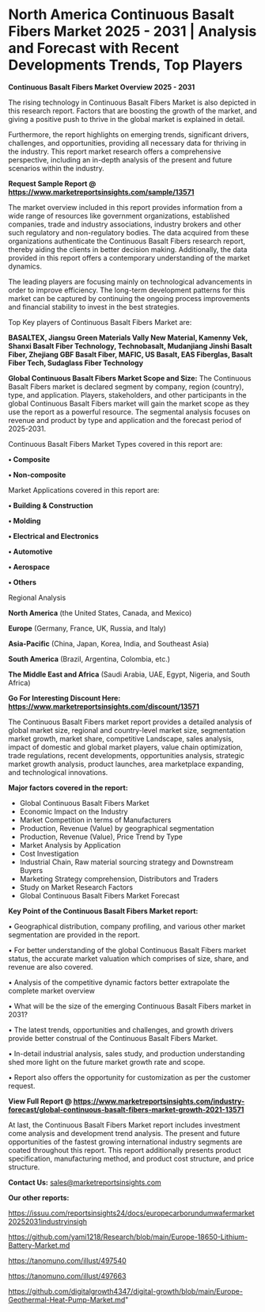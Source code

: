 # North America Continuous Basalt Fibers Market 2025 - 2031 | Analysis and Forecast with Recent Developments Trends, Top Players

<Strong> Continuous Basalt Fibers Market Overview 2025 - 2031</strong>

The rising technology in Continuous Basalt Fibers Market is also depicted in this research report. Factors that are boosting the growth of the market, and giving a positive push to thrive in the global market is explained in detail.

Furthermore, the report highlights on emerging trends, significant drivers, challenges, and opportunities, providing all necessary data for thriving in the industry. This report market research offers a comprehensive perspective, including an in-depth analysis of the present and future scenarios within the industry.

<strong>Request Sample Report @ <a href=https://www.marketreportsinsights.com/sample/13571>https://www.marketreportsinsights.com/sample/13571</a></strong>

The market overview included in this report provides information from a wide range of resources like government organizations, established companies, trade and industry associations, industry brokers and other such regulatory and non-regulatory bodies. The data acquired from these organizations authenticate the Continuous Basalt Fibers research report, thereby aiding the clients in better decision making. Additionally, the data provided in this report offers a contemporary understanding of the market dynamics.

The leading players are focusing mainly on technological advancements in order to improve efficiency. The long-term development patterns for this market can be captured by continuing the ongoing process improvements and financial stability to invest in the best strategies.

Top Key players of Continuous Basalt Fibers Market are:

<strong>BASALTEX, Jiangsu Green Materials Vally New Material, Kamenny Vek, Shanxi Basalt Fiber Technology, Technobasalt, Mudanjiang Jinshi Basalt Fiber, Zhejiang GBF Basalt Fiber, MAFIC, US Basalt, EAS Fiberglas, Basalt Fiber Tech, Sudaglass Fiber Technology</strong>

<strong><b>Global Continuous Basalt Fibers Market Scope and Size:</b></strong>
The Continuous Basalt Fibers market is declared segment by company, region (country), type, and application. Players, stakeholders, and other participants in the global Continuous Basalt Fibers market will gain the market scope as they use the report as a powerful resource. The segmental analysis focuses on revenue and product by type and application and the forecast period of 2025-2031.

Continuous Basalt Fibers Market Types covered in this report are:

<strong>• Composite

• Non-composite</strong>

Market Applications covered in this report are:

<strong>• Building & Construction

• Molding

• Electrical and Electronics

• Automotive

• Aerospace

• Others</strong> 

Regional Analysis

<strong>North America</strong> (the United States, Canada, and Mexico)

<strong>Europe</strong> (Germany, France, UK, Russia, and Italy)

<strong>Asia-Pacific</strong> (China, Japan, Korea, India, and Southeast Asia)

<strong>South America</strong> (Brazil, Argentina, Colombia, etc.)

<strong>The Middle East and Africa</strong> (Saudi Arabia, UAE, Egypt, Nigeria, and South Africa)

<strong>Go For Interesting Discount Here: <a href=https://www.marketreportsinsights.com/discount/13571>https://www.marketreportsinsights.com/discount/13571</a></strong>

The Continuous Basalt Fibers market report provides a detailed analysis of global market size, regional and country-level market size, segmentation market growth, market share, competitive Landscape, sales analysis, impact of domestic and global market players, value chain optimization, trade regulations, recent developments, opportunities analysis, strategic market growth analysis, product launches, area marketplace expanding, and technological innovations.

<strong><b>Major factors covered in the report:</b></strong>
<ul>
  <li>Global Continuous Basalt Fibers Market </li>
  <li>Economic Impact on the Industry</li>
  <li>Market Competition in terms of Manufacturers</li>
  <li>Production, Revenue (Value) by geographical segmentation</li>
  <li>Production, Revenue (Value), Price Trend by Type</li>
  <li>Market Analysis by Application</li>
  <li>Cost Investigation</li>
  <li>Industrial Chain, Raw material sourcing strategy and Downstream Buyers</li>
  <li>Marketing Strategy comprehension, Distributors and Traders</li>
  <li>Study on Market Research Factors</li>
  <li>Global Continuous Basalt Fibers Market Forecast</li>
</ul>

<strong><b>Key Point of the Continuous Basalt Fibers Market report:</b></strong>

• Geographical distribution, company profiling, and various other market segmentation are provided in the report.

• For better understanding of the global Continuous Basalt Fibers market status, the accurate market valuation which comprises of size, share, and revenue are also covered.

• Analysis of the competitive dynamic factors better extrapolate the complete market overview

• What will be the size of the emerging Continuous Basalt Fibers market in 2031?

• The latest trends, opportunities and challenges, and growth drivers provide better construal of the Continuous Basalt Fibers Market.

• In-detail industrial analysis, sales study, and production understanding shed more light on the future market growth rate and scope.

• Report also offers the opportunity for customization as per the customer request.

<strong><b>View Full Report @ <a href=https://www.marketreportsinsights.com/industry-forecast/global-continuous-basalt-fibers-market-growth-2021-13571>https://www.marketreportsinsights.com/industry-forecast/global-continuous-basalt-fibers-market-growth-2021-13571</a></b></strong>


At last, the Continuous Basalt Fibers Market report includes investment come analysis and development trend analysis. The present and future opportunities of the fastest growing international industry segments are coated throughout this report. This report additionally presents product specification, manufacturing method, and product cost structure, and price structure.

<strong>Contact Us:</strong>
sales@marketreportsinsights.com

<strong>Our other reports:</strong>

<a href=https://issuu.com/reportsinsights24/docs/europecarborundumwafermarket20252031industryinsigh>https://issuu.com/reportsinsights24/docs/europecarborundumwafermarket20252031industryinsigh</a>

<a href=https://github.com/yami1218/Research/blob/main/Europe-18650-Lithium-Battery-Market.md>https://github.com/yami1218/Research/blob/main/Europe-18650-Lithium-Battery-Market.md</a>

<a href=https://tanomuno.com/illust/497540>https://tanomuno.com/illust/497540</a>

<a href=https://tanomuno.com/illust/497663>https://tanomuno.com/illust/497663</a>

<a href=https://github.com/digitalgrowth4347/digital-growth/blob/main/Europe-Geothermal-Heat-Pump-Market.md>https://github.com/digitalgrowth4347/digital-growth/blob/main/Europe-Geothermal-Heat-Pump-Market.md</a>"

